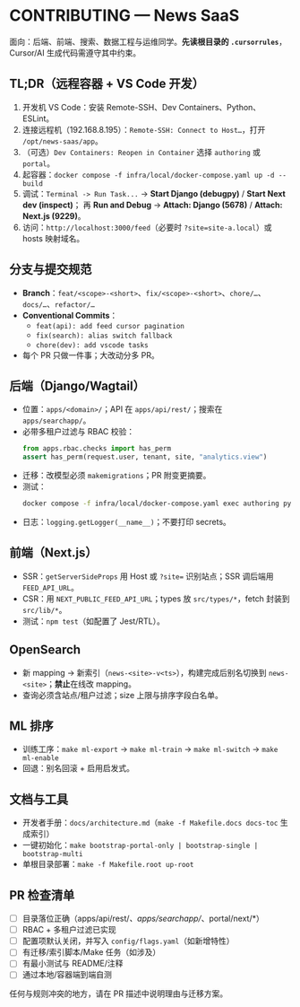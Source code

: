 # CONTRIBUTING — News SaaS

面向：后端、前端、搜索、数据工程与运维同学。**先读根目录的 `.cursorrules`**，Cursor/AI 生成代码需遵守其中约束。

## TL;DR（远程容器 + VS Code 开发）
1. 开发机 VS Code：安装 Remote-SSH、Dev Containers、Python、ESLint。
2. 连接远程机（192.168.8.195）：`Remote-SSH: Connect to Host…`，打开 `/opt/news-saas/app`。
3. （可选）`Dev Containers: Reopen in Container` 选择 `authoring` 或 `portal`。
4. 起容器：`docker compose -f infra/local/docker-compose.yaml up -d --build`
5. 调试：`Terminal -> Run Task...` → **Start Django (debugpy)** / **Start Next dev (inspect)**；
   再 **Run and Debug** → **Attach: Django (5678)** / **Attach: Next.js (9229)**。
6. 访问：`http://localhost:3000/feed`（必要时 `?site=site-a.local`）或 hosts 映射域名。

## 分支与提交规范
- **Branch**：`feat/<scope>-<short>`、`fix/<scope>-<short>`、`chore/…`、`docs/…`、`refactor/…`
- **Conventional Commits**：
  - `feat(api): add feed cursor pagination`
  - `fix(search): alias switch fallback`
  - `chore(dev): add vscode tasks`
- 每个 PR 只做一件事；大改动分多 PR。

## 后端（Django/Wagtail）
- 位置：`apps/<domain>/`；API 在 `apps/api/rest/`；搜索在 `apps/searchapp/`。
- 必带多租户过滤与 RBAC 校验：
  ```py
  from apps.rbac.checks import has_perm
  assert has_perm(request.user, tenant, site, "analytics.view")
  ```
- 迁移：改模型必须 `makemigrations`；PR 附变更摘要。
- 测试：
  ```bash
  docker compose -f infra/local/docker-compose.yaml exec authoring pytest -q
  ```
- 日志：`logging.getLogger(__name__)`；不要打印 secrets。

## 前端（Next.js）
- SSR：`getServerSideProps` 用 Host 或 `?site=` 识别站点；SSR 调后端用 `FEED_API_URL`。
- CSR：用 `NEXT_PUBLIC_FEED_API_URL`；types 放 `src/types/*`，fetch 封装到 `src/lib/*`。
- 测试：`npm test`（如配置了 Jest/RTL）。

## OpenSearch
- 新 mapping → 新索引（`news-<site>-v<ts>`），构建完成后别名切换到 `news-<site>`；**禁止**在线改 mapping。
- 查询必须含站点/租户过滤；size 上限与排序字段白名单。

## ML 排序
- 训练工序：`make ml-export` → `make ml-train` → `make ml-switch` → `make ml-enable`
- 回退：别名回滚 + 启用启发式。

## 文档与工具
- 开发者手册：`docs/architecture.md`（`make -f Makefile.docs docs-toc` 生成索引）
- 一键初始化：`make bootstrap-portal-only | bootstrap-single | bootstrap-multi`
- 单根目录部署：`make -f Makefile.root up-root`

## PR 检查清单
- [ ] 目录落位正确（apps/api/rest/*、apps/searchapp/*、portal/next/*）
- [ ] RBAC + 多租户过滤已实现
- [ ] 配置项默认关闭，并写入 `config/flags.yaml`（如新增特性）
- [ ] 有迁移/索引脚本/Make 任务（如涉及）
- [ ] 有最小测试与 README/注释
- [ ] 通过本地/容器端到端自测

任何与规则冲突的地方，请在 PR 描述中说明理由与迁移方案。
